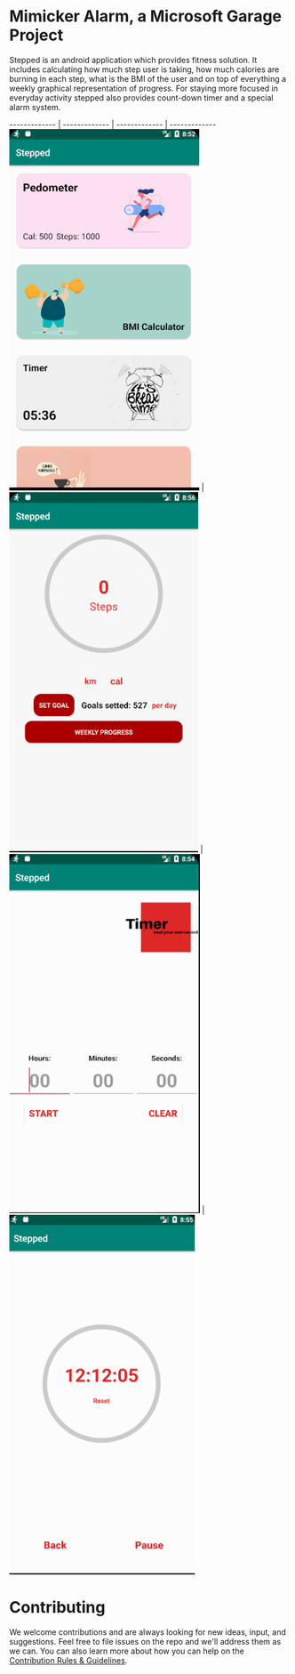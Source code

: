 Mimicker Alarm, a Microsoft Garage Project
====================================
Stepped is an android application which provides fitness solution. It includes calculating how  much  step  user  is  taking,  how  much  calories  are  burning  in  each  step,  what  is  the  BMI  of the user and on top of everything a weekly graphical representation of progress. For  staying  more  focused  in  everyday  activity  stepped  also  provides  count-down  timer  and  a special alarm system. 

------------- | ------------- | ------------- | -------------
![Manage all the features](/screenshots/services_page.png) | ![Pedometer](/screenshots/pedometer_page.png) | ![Timer](/screenshots/timer_start_page.png) | ![Timer start](/screenshots/timer_page.png)


Contributing
============
We welcome contributions and are always looking for new ideas, input, and
suggestions. Feel free to file issues on the repo and we'll address them as we can. You can also learn more about how you can help on the [Contribution
Rules & Guidelines](</CONTRIBUTING.md>).
